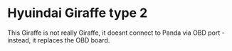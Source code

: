 # Hyuindai Giraffe type 2


This Giraffe is not really Giraffe, it doesnt connect to Panda via OBD port - instead, it replaces the OBD board.